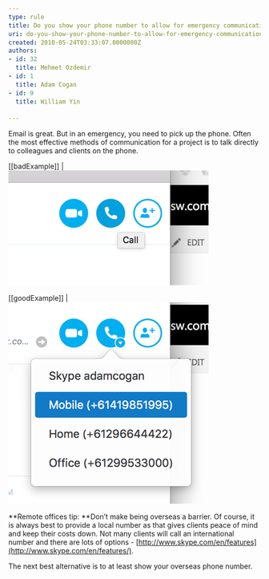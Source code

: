 ```yaml
---
type: rule
title: Do you show your phone number to allow for emergency communication?
uri: do-you-show-your-phone-number-to-allow-for-emergency-communication
created: 2010-05-24T03:33:07.0000000Z
authors:
- id: 32
  title: Mehmet Ozdemir
- id: 1
  title: Adam Cogan
- id: 9
  title: William Yin

---
```


Email is great. But in an emergency, you need to pick up the phone. Often the most effective methods of communication for a project is to talk directly to colleagues and clients on the phone.

 
[[badExample]]
| ![ can't call a phone number](skype-phonenumber-bad.jpg)

[[goodExample]]
| ![Able to call phone numbers](skype-phonenumber-good.jpg)

**Remote offices tip: **Don’t make being overseas a barrier. ​Of course,​ it is always best to provide a local number as that gives clients peace of mind and keep their costs down. Not many clients will call an international number and there are lots of options - [http://www.skype.com/en/features](http://www.skype.com/en/features/).

The next best alternative is to at least show your overseas phone number.​
